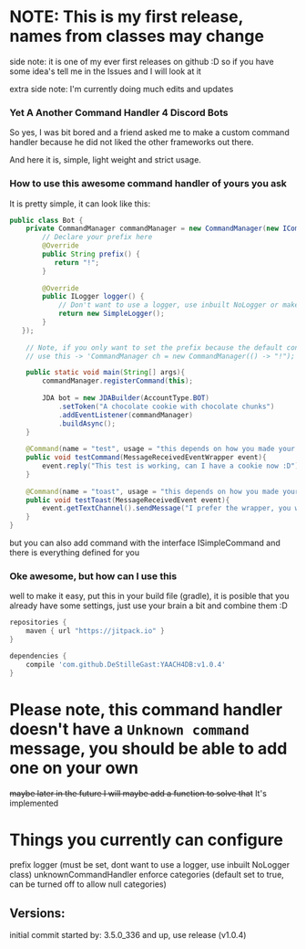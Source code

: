 # NOTE: This is my first release, names from classes may change
side note: it is one of my ever first releases on github :D
so if you have some idea's tell me in the Issues and I will look at it

extra side note: I'm currently doing much edits and updates

### Yet A Another Command Handler 4 Discord Bots
So yes, I was bit bored and a friend asked me to make a custom command handler because he did not liked the other frameworks out there.

And here it is, simple, light weight and strict usage.

### How to use this awesome command handler of yours you ask
It is pretty simple, it can look like this:

```java
public class Bot {
    private CommandManager commandManager = new CommandManager(new ICommandHandlerConfig() {
        // Declare your prefix here
        @Override 
        public String prefix() {
           return "!";
        }
        
        @Override
        public ILogger logger() {
            // Don't want to use a logger, use inbuilt NoLogger or make/use your own
            return new SimpleLogger();
        }
   });
    
    // Note, if you only want to set the prefix because the default config is fine?
    // use this -> 'CommandManager ch = new CommandManager(() -> "!");'

    public static void main(String[] args){
        commandManager.registerCommand(this);
        
        JDA bot = new JDABuilder(AccountType.BOT)
            .setToken("A chocolate cookie with chocolate chunks")
            .addEventListener(commandManager)
            .buildAsync();
    }
    
    @Command(name = "test", usage = "this depends on how you made your help command")
    public void testCommand(MessageReceivedEventWrapper event){
        event.reply("This test is working, can I have a cookie now :D");
    }
    
    @Command(name = "toast", usage = "this depends on how you made your help command")
    public void testToast(MessageReceivedEvent event){
        event.getTextChannel().sendMessage("I prefer the wrapper, you wont forget the queue or complete function every time").complete();
    }
}
```

but you can also add command with the interface ISimpleCommand and there is everything defined for you

### Oke awesome, but how can I use this
well to make it easy, put this in your build file (gradle), it is posible that you already have some settings, just use your brain a bit and combine them :D
```gradle
repositories {
    maven { url "https://jitpack.io" }
}

dependencies {
    compile 'com.github.DeStilleGast:YAACH4DB:v1.0.4'
}
```

# Please note, this command handler doesn't have a `Unknown command` message, you should be able to add one on your own
~~maybe later in the future I will maybe add a function to solve that~~
It's implemented

# Things you currently can configure
prefix
logger (must be set, dont want to use a logger, use inbuilt NoLogger class)
unknownCommandHandler
enforce categories (default set to true, can be turned off to allow null categories)


## Versions:
initial commit started by: 3.5.0_336 and up, use release (v1.0.4) 
